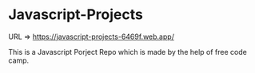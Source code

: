 # Javascript-Projects
URL => https://javascript-projects-6469f.web.app/

This is a Javascript Porject Repo which is made by the help of free code camp. 
